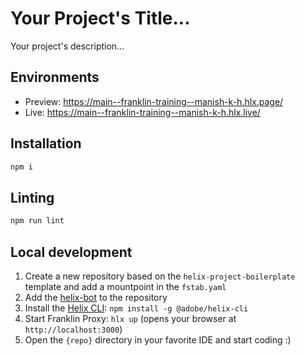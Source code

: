 # Your Project's Title...
Your project's description...

## Environments
<!-- - Preview: https://main--{repo}--{owner}.hlx.page/
- Live: https://main--{repo}--{owner}.hlx.live/ -->

- Preview: https://main--franklin-training--manish-k-h.hlx.page/
- Live: https://main--franklin-training--manish-k-h.hlx.live/


## Installation

```sh
npm i
```

## Linting

```sh
npm run lint
```

## Local development

1. Create a new repository based on the `helix-project-boilerplate` template and add a mountpoint in the `fstab.yaml`
1. Add the [helix-bot](https://github.com/apps/helix-bot) to the repository
1. Install the [Helix CLI](https://github.com/adobe/helix-cli): `npm install -g @adobe/helix-cli`
1. Start Franklin Proxy: `hlx up` (opens your browser at `http://localhost:3000`)
1. Open the `{repo}` directory in your favorite IDE and start coding :)
